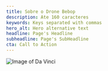 ```yaml
---
title: Sobre o Drone Bebop
description: Ate 160 caracteres
keywords: Keys separated with commas
hero_alt: Hero alternative text
headline: Page's Headline
subheadline: Page's SubHeadline
cta: Call to Action
---
```



![Image of Da Vinci](/static/images/da-vinci-fly.jpg '{"float":"right","maxWidth" :"40%","hidden":"mobile"}')


